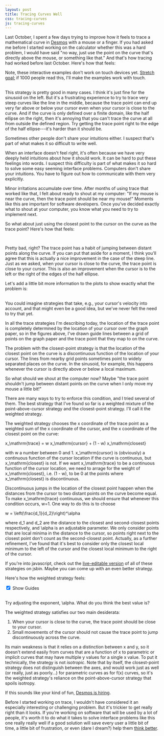 ```yaml
---
layout: post
title: Tracing Curves Well
css: tracing-curves
js: tracing-curves
---
```


Last October, I spent a few days trying to improve how it feels to trace a mathematical curve in [Desmos](https://www.desmos.com/) with a mouse or a finger. If you had asked me before I started working on the calculator whether this was a hard problem, I would have said "no way, just use the point on the curve that's directly above the mouse, or something like that." And that's how tracing had worked before last October. Here's how that feels:

<aside>
  Note, these interactive examples don't work on touch devices yet. <a href="https://www.kickstarter.com/help/faq/creator+questions#faq_50035">Stretch goal:</a> if 1000 people read this, I'll make the examples work with touch.
</aside>

<div id="example1" class="trace-example">
  <div id="example1-container1" class="trace-example-panel">
  </div>
  <div id="example1-container2" class="trace-example-panel">
  </div>
  <div id="example1-container3" class="trace-example-panel">
  </div>
</div>

<br style="clear: both;"/>

This strategy is pretty good in many cases. I think it's just fine for the sinusoid on the left. But it's a frustrating experience to try to trace very steep curves like the line in the middle, because the trace point can end up very far above or below your cursor even when your cursor is close to the curve. And if the curve is only defined over a finite domain, like the half ellipse on the right, then it's annoying that you can't trace the curve at all from outside the defined region. Try getting the trace point right to the edge of the half ellipse---it's harder than it should be.

<aside>
  Sometimes other people don't share your intuitions either. I suspect that's part of what makes it so difficult to write well.
</aside>

When an interface doesn't feel right, it's often because we have very deeply held intuitions about how it should work. It can be hard to put these feelings into words. I suspect this difficulty is part of what makes it so hard to solve some easy seeming interface problems. Computers don't share your intuitions. You have to figure out how to communicate with them very explicitly.

Minor irritations accumulate over time. After months of using trace that worked like that, I felt about ready to shout at my computer: "If my mouse is near the curve, then the trace point should be near my mouse!" Moments like this are important for software developers. Once you've decided exactly what to shout at your computer, you know what you need to try to implement next.

So what about just using the closest point to the cursor on the curve as the trace point? Here's how that feels:

<div id="example2" class="trace-example">
  <div id="example2-container1" class="trace-example-panel">
  </div>
  <div id="example2-container2" class="trace-example-panel">
  </div>
  <div id="example2-container3" class="trace-example-panel">
  </div>
</div>

<br style="clear: both;"/>

Pretty bad, right? The trace point has a habit of jumping between distant points along the curve. If you can put that aside for a moment, I think you'll agree that this is actually a nice improvement in the case of the steep line. Just as we asked, when your cursor is close to the curve, the trace point is close to your cursor. This is also an improvement when the cursor is to the left or the right of the edges of the half ellipse.

Let's add a little bit more information to the plots to show exactly what the problem is:

<div id="example3" class="trace-example">
  <div id="example3-container1" class="trace-example-panel">
  </div>
  <div id="example3-container2" class="trace-example-panel">
  </div>
  <div id="example3-container3" class="trace-example-panel">
  </div>
</div>

<br style="clear: both;"/>

<aside>
  You could imagine strategies that take, e.g., your cursor's velocity into account, and that might even be a good idea, but we've never felt the need to try that yet.
</aside>

In all the trace strategies I'm describing today, the location of the trace point is completely determined by the location of your cursor over the graph paper, so in the figures above, I've drawn guide lines between a grid of points on the graph paper and the trace point that they map to on the curve.

The problem with the closest-point strategy is that the location of the closest point on the curve is a discontinuous function of the location of your cursor. The lines from nearby grid points sometimes point to widely separated places on the curve. In the sinusoid, for example, this happens whenever the cursor is directly above or below a local maximum.

So what should we shout at the computer now? Maybe "the trace point shouldn't jump between distant points on the curve when I only move my mouse a little bit!"

There are many ways to try to enforce this condition, and I tried several of them. The best strategy that I've found so far is a weighted mixture of the point-above-cursor strategy and the closest-point strategy. I'll call it the weighted strategy.

The weighted strategy chooses the <span class="mathquill-embedded-latex">x</span> coordinate of the trace point as a weighted sum of the <span class="mathquill-embedded-latex">x</span> coordinate of the cursor, and the <span class="mathquill-embedded-latex">x</span> coordinate of the closest point on the curve:

<span class="mathquill-embedded-latex">x_\mathrm{trace} = w x_\mathrm{cursor} + (1 - w) x_\mathrm{closest}</span>

with <span class="mathquill-embedded-latex">w</span> a number between 0 and 1. <span class="mathquill-embedded-latex">x_\mathrm{cursor}</span> is (obviously) a continuous function of the cursor location if the curve is continuous, but <span class="mathquill-embedded-latex">x_\mathrm{closest}</span> is not. If we want <span class="mathquill-embedded-latex">x_\mathrm{trace}</span> to be a continuous function of the cursor location, we need to arrage for the weight of <span class="mathquill-embedded-latex">x_\mathrm{closest}</span>, i.e. <span class="mathquill-embedded-latex">(1 - w)</span>, to be 0 at the points where <span class="mathquill-embedded-latex">x_\mathrm{closest}</span> is discontinuous.

Discontinuous jumps in the location of the closest point happen when the distances from the cursor to two distant points on the curve become equal. To make <span class="mathquill-embedded-latex">x_\mathrm{trace}</span> continuous, we should ensure that whenever this condition occurs, <span class="mathquill-embedded-latex">w=1</span>. One way to do this is to choose

<span class="mathquill-embedded-latex">w = \left(\frac{d_1}{d_2}\right)^\alpha</span>

where <span class="mathquill-embedded-latex">d_1</span> and <span class="mathquill-embedded-latex">d_2</span> are the distance to the closest and second-closest points respectively, and <span class="mathquill-embedded-latex">\alpha</span> is an adjustable parameter. We only consider points that are local minima in the distance to the cursor, so points right next to the closest point don't count as the second-closest point. Actually, as a further refinement, I've found that it's best to consider only the closest local minimum to the left of the cursor and the closest local minimum to the right of the cursor.

<aside>
  If you're into javascript, check out the <a href="http://jsbin.com/reruvu/4/edit?js,output">live-editable version</a> of all of these strategies on jsbin. Maybe you can come up with an even better strategy.
</aside>

Here's how the weighted strategy feels:

<label id="show-guides-label">
  <input type="checkbox" checked="checked" id="show-guides-checkbox"/>
  Show Guides
</label>

<div id="example4" class="trace-example">
  <div id="example4-container1" class="trace-example-panel">
  </div>
  <div id="example4-container2" class="trace-example-panel">
  </div>
  <div id="example4-container3" class="trace-example-panel">
  </div>
</div>

<br style="clear: both;"/>

<div id="exponent-scrubber-container">
  <div id="exponent-scrubber">
  </div>

  <span id="exponent-display" class="mathquill-embedded-latex"></span>
</div>

Try adjusting the exponent, <span class="mathquill-embedded-latex">\alpha</span>. What do you think the best value is?

The weighted strategy satisfies our two main desiderata:

1. When your cursor is close to the curve, the trace point should be close to your cursor.
2. Small movements of the cursor should not cause the trace point to jump discontinuously across the curve.

Its main weakness is that it relies on a distinction between <span class="mathquill-embedded-latex">x</span> and <span class="mathquill-embedded-latex">y</span>, so it doesn't extend easily from curves that are a function of <span class="mathquill-embedded-latex">x</span> to parametric or implicit curves that may have multiple <span class="mathquill-embedded-latex">y</span> values for a single <span class="mathquill-embedded-latex">x</span> value. To put it technically, the strategy is not *isotropic*. Note that by itself, the closest-point strategy does not distinguish between the axes, and would work just as well (or really, just as poorly...) for parametric curves as for <span class="mathquill-embedded-latex">f(x)</span> curves, so it's the weighted strategy's reliance on the point-above-cursor strategy that spoils isotropy.

<aside>
  If this sounds like your kind of fun, <a href="https://www.desmos.com/careers">Desmos is hiring</a>.
</aside>

Before I started working on trace, I wouldn't have considered it an especially interesting or challenging problem. But it's trickier to get really right than it looks. If you're working on software that will be used by a lot of people, it's worth it to do what it takes to solve interface problems like this one really really well if a good solution will save every user a little bit of time, a little bit of frustration, or even (dare I dream?) help them [think better](http://worrydream.com/MediaForThinkingTheUnthinkable/).

<!--

Something about depending on distance to 2nd closest point, but not its location, because its location also changes discontinously with the cursor location.

I'm frequently surprised by the size of the gap between how easy it seems like it should be to solve some problem on a computer, and how hard it is to actually do it well. [Typesetting text and mathematics](https://en.wikipedia.org/wiki/TeX#Novel_aspects) is a hard problem that seems like it should be easy. So is efficiently [finding a decimal representation](http://www.serpentine.com/blog/2011/06/29/here-be-dragons-advances-in-problems-you-didnt-even-know-you-had/) of a standard binary floating point number. And the entire field of image recognition and image processing is way trickier than you would think it should be.

Even so, if you're working on software that will be used by a lot of people, it can be worth it to do what it takes to solve problems like these really really well if a good solution will save every user a little bit of time, or even help them [think better](http://worrydream.com/MediaForThinkingTheUnthinkable/).

I think it probably took us a while to go from having this idea to trying it, partly because we knew that it would be a lot more computationally expensive to find the closest point on a curve than it is to find a point with a given <span class="mathquill-embedded-latex">x</span> coordinate. This difference turned out to be completely irrelevant to UI responsiveness, and I learned yet again that you're better off just implementing something to see if it's fast enough than fretting about whether it might be slow.
-->